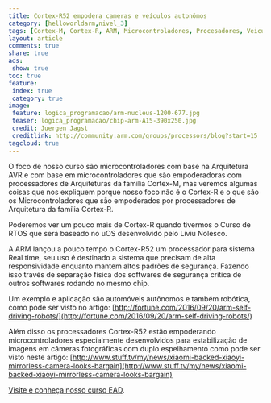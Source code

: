 ```yaml
---
title: Cortex-R52 empodera cameras e veículos autonômos
category: [helloworldarm,nivel_3]
tags: [Cortex-M, Cortex-R, ARM, Microcontroladores, Procesadores, Veiculos Autônomos, Camêras, Estabilização de Imagnes, Rôbos]
layout: article
comments: true
share: true
ads:
 show: true
toc: true
feature:
 index: true
 category: true
image:
 feature: logica_programacao/arm-nucleus-1200-677.jpg
 teaser: logica_programacao/chip-arm-A15-390x250.jpg
 credit: Juergen Jagst
 creditlink: http://community.arm.com/groups/processors/blog?start=15
tagcloud: true
---
```

O foco de nosso curso são microcontroladores com base na Arquitetura AVR e com base em microcontroladores que são empoderadoras com processadores de Arquiteturas da família Cortex-M, mas veremos algumas coisas que nos expliquem porque nosso foco não é o Cortex-R e o que são os Microcontroladores que são empoderados por processadores de Arquitetura da família Cortex-R.

<!--more-->

Poderemos ver um pouco mais de Cortex-R quando tivermos o Curso de RTOS que será baseado no uOS desenvolvido pelo Liviu Nolesco.

A ARM lançou a pouco tempo o Cortex-R52 um processador para sistema Real time, seu uso é destinado a sistema que precisam de alta responsividade enquanto mantem altos padrões de segurança. Fazendo isso través de separação física dos softwares de segurança critica de outros softwares rodando no mesmo chip.

Um exemplo e aplicação são automóveis autônomos e também robótica, como pode ser visto no artigo: [http://fortune.com/2016/09/20/arm-self-driving-robots/](http://fortune.com/2016/09/20/arm-self-driving-robots/)

Além disso os processadores Cortex-R52 estão empoderando microcontroladores especialmente desenvolvidos para estabilização de imagens em câmeras fotográficas com duplo espelhamento como pode ser visto neste artigo: [http://www.stuff.tv/my/news/xiaomi-backed-xiaoyi-mirrorless-camera-looks-bargain](http://www.stuff.tv/my/news/xiaomi-backed-xiaoyi-mirrorless-camera-looks-bargain)

[Visite e conheça nosso curso EAD](http://arduino-minas.moodlecloud.com).
